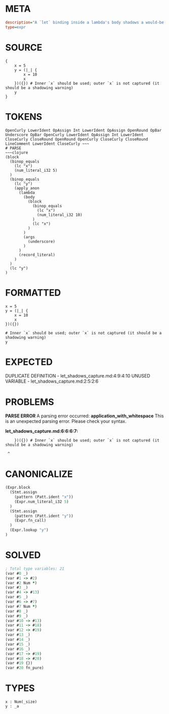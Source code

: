# META
~~~ini
description="A `let` binding inside a lambda's body shadows a would-be captured variable."
type=expr
~~~
# SOURCE
~~~roc
{
    x = 5
    y = (|_| { 
        x = 10
        x 
    })({}) # Inner `x` should be used; outer `x` is not captured (it should be a shadowing warning)
    y
}
~~~
# TOKENS
~~~text
OpenCurly LowerIdent OpAssign Int LowerIdent OpAssign OpenRound OpBar Underscore OpBar OpenCurly LowerIdent OpAssign Int LowerIdent CloseCurly CloseRound OpenRound OpenCurly CloseCurly CloseRound LineComment LowerIdent CloseCurly ~~~
# PARSE
~~~clojure
(block
  (binop_equals
    (lc "x")
    (num_literal_i32 5)
  )
  (binop_equals
    (lc "y")
    (apply_anon
      (lambda
        (body
          (block
            (binop_equals
              (lc "x")
              (num_literal_i32 10)
            )
            (lc "x")
          )
        )
        (args
          (underscore)
        )
      )
      (record_literal)
    )
  )
  (lc "y")
)
~~~
# FORMATTED
~~~roc
x = 5
y = (|_| {
	x = 10
	x
})({})

# Inner `x` should be used; outer `x` is not captured (it should be a shadowing warning)
y
~~~
# EXPECTED
DUPLICATE DEFINITION - let_shadows_capture.md:4:9:4:10
UNUSED VARIABLE - let_shadows_capture.md:2:5:2:6
# PROBLEMS
**PARSE ERROR**
A parsing error occurred: **application_with_whitespace**
This is an unexpected parsing error. Please check your syntax.

**let_shadows_capture.md:6:6:6:7:**
```roc
    })({}) # Inner `x` should be used; outer `x` is not captured (it should be a shadowing warning)
```
     ^


# CANONICALIZE
~~~clojure
(Expr.block
  (Stmt.assign
    (pattern (Patt.ident "x"))
    (Expr.num_literal_i32 5)
  )
  (Stmt.assign
    (pattern (Patt.ident "y"))
    (Expr.fn_call)
  )
  (Expr.lookup "y")
)
~~~
# SOLVED
~~~clojure
; Total type variables: 21
(var #0 _)
(var #1 -> #2)
(var #2 Num *)
(var #3 _)
(var #4 -> #13)
(var #5 _)
(var #6 -> #7)
(var #7 Num *)
(var #8 _)
(var #9 _)
(var #10 -> #13)
(var #11 -> #18)
(var #12 -> #19)
(var #13 _)
(var #14 _)
(var #15 _)
(var #16 _)
(var #17 -> #19)
(var #18 -> #20)
(var #19 {})
(var #20 fn_pure)
~~~
# TYPES
~~~roc
x : Num(_size)
y : _a
~~~
